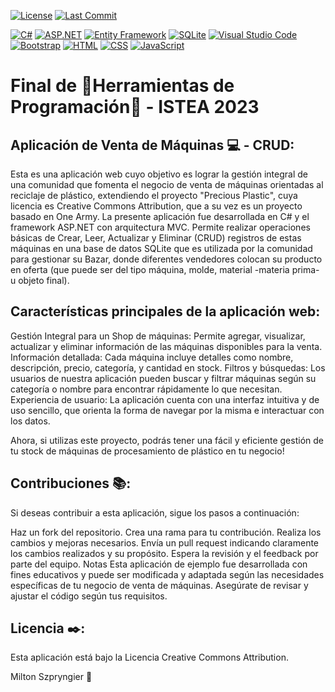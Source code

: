 [![License](https://badgen.net/badge/license/CreativeCommons/blue)](https://badgen.net)
[![Last Commit](https://img.shields.io/github/last-commit/miltonszistea/FinalHP?label=Last%20Commit&style=flat-square)](https://github.com/miltonszistea/FinalHP/commits)

[![C#](https://img.shields.io/badge/-C%23-239120?logo=c-sharp&style=flat-square)](https://devicon.dev/)
[![ASP.NET](https://img.shields.io/badge/-ASP.NET-512BD4?logo=aspdotnet&style=flat-square)](https://devicon.dev/)
[![Entity Framework](https://img.shields.io/badge/-Entity%20Framework-FF9F00?logo=.net&style=flat-square)](https://devicon.dev/)
[![SQLite](https://img.shields.io/badge/-SQLite-003B57?logo=sqlite&style=flat-square)](https://devicon.dev/)
[![Visual Studio Code](https://img.shields.io/badge/-Visual%20Studio%20Code-007ACC?logo=visual-studio-code&style=flat-square)](https://devicon.dev/)
[![Bootstrap](https://img.shields.io/badge/-Bootstrap-7952B3?logo=bootstrap&style=flat-square)](https://devicon.dev/)
[![HTML](https://img.shields.io/badge/-HTML-E34F26?logo=html5&style=flat-square)](https://devicon.dev/)
[![CSS](https://img.shields.io/badge/-CSS-1572B6?logo=css3&style=flat-square)](https://devicon.dev/)
[![JavaScript](https://img.shields.io/badge/-JavaScript-F7DF1E?logo=javascript&style=flat-square)](https://devicon.dev/)



# Final de :wrench:Herramientas de Programación:wrench: - ISTEA 2023

## Aplicación de Venta de Máquinas :computer: - CRUD:

Esta es una aplicación web cuyo objetivo es lograr la gestión integral de una comunidad que fomenta el negocio de venta de máquinas orientadas al reciclaje de plástico, extendiendo el proyecto "Precious Plastic", cuya licencia es Creative Commons Attribution, que a su vez es un proyecto basado en One Army.
La presente aplicación fue desarrollada en C# y el framework ASP.NET con arquitectura MVC. 
Permite realizar operaciones básicas de Crear, Leer, Actualizar y Eliminar (CRUD) registros de estas máquinas en una base de datos SQLite que es utilizada por la comunidad para gestionar su Bazar, donde diferentes vendedores colocan su producto en oferta (que puede ser del tipo máquina, molde, material -materia prima- u objeto final).

## Características principales de la aplicación web:

Gestión Integral para un Shop de máquinas: Permite agregar, visualizar, actualizar y eliminar información de las máquinas disponibles para la venta.
Información detallada: Cada máquina incluye detalles como nombre, descripción, precio, categoría, y cantidad en stock.
Filtros y búsquedas: Los usuarios de nuestra aplicación pueden buscar y filtrar máquinas según su categoría o nombre para encontrar rápidamente lo que necesitan.
Experiencia de usuario: La aplicación cuenta con una interfaz intuitiva y de uso sencillo, que orienta la forma de navegar por la misma e interactuar con los datos.


Ahora, si utilizas este proyecto, podrás tener una fácil y eficiente gestión de tu stock de máquinas de procesamiento de plástico en tu negocio!

## Contribuciones :books::

Si deseas contribuir a esta aplicación, sigue los pasos a continuación:

Haz un fork del repositorio.
Crea una rama para tu contribución.
Realiza los cambios y mejoras necesarios.
Envía un pull request indicando claramente los cambios realizados y su propósito.
Espera la revisión y el feedback por parte del equipo.
Notas
Esta aplicación de ejemplo fue desarrollada con fines educativos y puede ser modificada y adaptada según las necesidades específicas de tu negocio de venta de máquinas. Asegúrate de revisar y ajustar el código según tus requisitos.


## Licencia :black_nib::
Esta aplicación está bajo la Licencia Creative Commons Attribution. 

Milton Szpryngier :wave:
 
